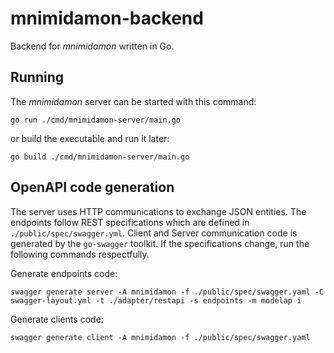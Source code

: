# mnimidamon-backend
Backend for _mnimidamon_ written in Go.


## Running

The _mnimidamon_ server can be started with this command:

``go run ./cmd/mnimidamon-server/main.go``

or build the executable and run it later:

``go build ./cmd/mnimidamon-server/main.go``

## OpenAPI code generation

The server uses HTTP communications to exchange JSON entities. The endpoints follow REST specifications
which are defined in `./public/spec/swagger.yml`. Client and Server communication code is generated by the
`go-swagger` toolkit. If the specifications change, run the following commands respectfully.

Generate endpoints code:

``swagger generate server -A mnimidamon -f ./public/spec/swagger.yaml -C swagger-layout.yml -t ./adapter/restapi -s endpoints -m modelap
i
``

Generate clients code:

``swagger generate client -A mnimidamon -f ./public/spec/swagger.yaml ``


